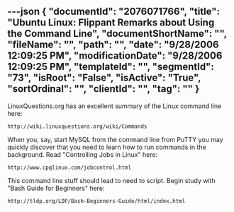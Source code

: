---json
{
  "documentId": "2076071766",
  "title": "Ubuntu Linux: Flippant Remarks about Using the Command Line",
  "documentShortName": "",
  "fileName": "",
  "path": "",
  "date": "9/28/2006 12:09:25 PM",
  "modificationDate": "9/28/2006 12:09:25 PM",
  "templateId": "",
  "segmentId": "73",
  "isRoot": "False",
  "isActive": "True",
  "sortOrdinal": "",
  "clientId": "",
  "tag": ""
}
---

LinuxQuestions.org has an excellent summary of the Linux command line here:

    http://wiki.linuxquestions.org/wiki/Commands

When you, say, start MySQL from the command line from PuTTY you may quickly discover that you need to learn how to run commands in the background. Read &quot;Controlling Jobs in Linux&quot; here:


    http://www.cpqlinux.com/jobcontrol.html

This command line stuff should lead to need to script. Begin study with &quot;Bash Guide for Beginners&quot; here:

    http://tldp.org/LDP/Bash-Beginners-Guide/html/index.html

